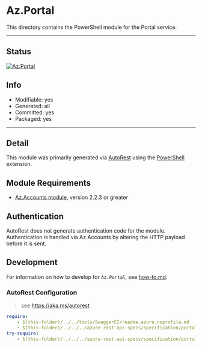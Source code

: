 <!-- region Generated -->
# Az.Portal
This directory contains the PowerShell module for the Portal service.

---
## Status
[![Az.Portal](https://img.shields.io/powershellgallery/v/Az.Portal.svg?style=flat-square&label=Az.Portal "Az.Portal")](https://www.powershellgallery.com/packages/Az.Portal/)

## Info
- Modifiable: yes
- Generated: all
- Committed: yes
- Packaged: yes

---
## Detail
This module was primarily generated via [AutoRest](https://github.com/Azure/autorest) using the [PowerShell](https://github.com/Azure/autorest.powershell) extension.

## Module Requirements
- [Az.Accounts module](https://www.powershellgallery.com/packages/Az.Accounts/), version 2.2.3 or greater

## Authentication
AutoRest does not generate authentication code for the module. Authentication is handled via Az.Accounts by altering the HTTP payload before it is sent.

## Development
For information on how to develop for `Az.Portal`, see [how-to.md](how-to.md).
<!-- endregion -->

### AutoRest Configuration
> see https://aka.ms/autorest

``` yaml
require:
    - $(this-folder)/../../tools/SwaggerCI/readme.azure.noprofile.md
    - $(this-folder)/../../../azure-rest-api-specs/specification/portal/resource-manager/readme.md
try-require:
    - $(this-folder)/../../../azure-rest-api-specs/specification/portal/resource-manager/readme.powershell.md
```
